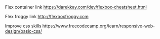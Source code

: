 Flex container link 
<https://darekkay.com/dev/flexbox-cheatsheet.html>

Flex froggy link 
<http://flexboxfroggy.com>


Improve css skills
<https://www.freecodecamp.org/learn/responsive-web-design/basic-css/>